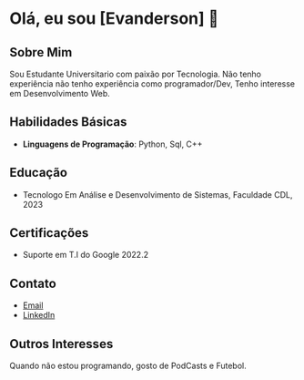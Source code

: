 # Olá, eu sou [Evanderson] 👋

## Sobre Mim

Sou Estudante Universitario com paixão por Tecnologia. Não tenho experiência não tenho experiência como programador/Dev, Tenho interesse em Desenvolvimento Web.

## Habilidades Básicas

- **Linguagens de Programação**: Python, Sql, C++


## Educação

- Tecnologo Em Análise e Desenvolvimento de Sistemas, Faculdade CDL, 2023

## Certificações

- Suporte em T.I do Google 2022.2

## Contato

- [Email](evanderson123@outlook.com)
- [LinkedIn](www.linkedin.com/in/antonio-evanderson-de-melo-barros-436438270)
  
## Outros Interesses

Quando não estou programando, gosto de PodCasts e Futebol.
